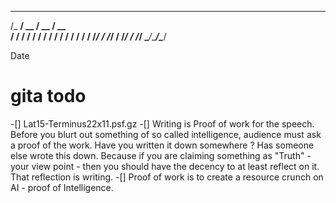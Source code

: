   __________  ____  ____ 
 /_  __/ __ \/ __ \/ __ \
  / / / / / / / / / / / /
 / / / /_/ / /_/ / /_/ / 
/_/  \____/_____/\____/

Date
# gita todo
-[] Lat15-Terminus22x11.psf.gz
-[] Writing is Proof of work for the speech. Before you blurt out something of so called intelligence, audience must ask a proof of the work. Have you written it down somewhere ? Has someone else wrote this down. Because if you are claiming something as "Truth" - your view point - then you should have the decency to at least reflect on it. That reflection is writing. 
-[] Proof of work is to create a resource crunch on AI - proof of Intelligence. 

